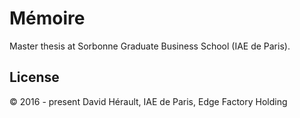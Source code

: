 # Mémoire

Master thesis at Sorbonne Graduate Business School (IAE de Paris).

## License

© 2016 - present David Hérault, IAE de Paris, Edge Factory Holding
